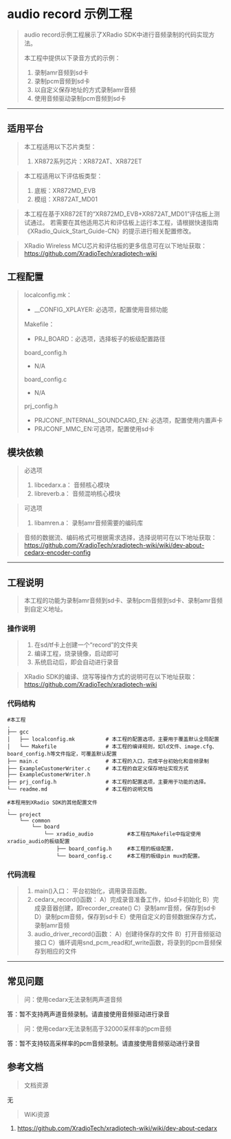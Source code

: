 # audio record 示例工程

> audio record示例工程展示了XRadio SDK中进行音频录制的代码实现方法。
>
> 本工程中提供以下录音方式的示例：
> 1. 录制amr音频到sd卡
> 2. 录制pcm音频到sd卡
> 3. 以自定义保存地址的方式录制amr音频
> 4. 使用音频驱动录制pcm音频到sd卡

---

## 适用平台

> 本工程适用以下芯片类型：
>
> 1. XR872系列芯片：XR872AT、XR872ET

> 本工程适用以下评估板类型：
> 1. 底板：XR872MD_EVB
> 2. 模组：XR872AT_MD01

> 本工程在基于XR872ET的“XR872MD_EVB+XR872AT_MD01”评估板上测试通过。
> 若需要在其他适用芯片和评估板上运行本工程，请根据快速指南《XRadio_Quick_Start_Guide-CN》的提示进行相关配置修改。

> XRadio Wireless MCU芯片和评估板的更多信息可在以下地址获取：
> https://github.com/XradioTech/xradiotech-wiki

## 工程配置

> localconfig.mk：
> * __CONFIG_XPLAYER: 必选项，配置使用音频功能
>
> Makefile：
> * PRJ_BOARD：必选项，选择板子的板级配置路径
>
> board_config.h
> * N/A
>
> board_config.c
> * N/A
>
> prj_config.h
> * PRJCONF_INTERNAL_SOUNDCARD_EN: 必选项，配置使用内置声卡
> * PRJCONF_MMC_EN:可选项，配置使用sd卡

## 模块依赖

> 必选项
> 1. libcedarx.a： 音频核心模块
> 2. libreverb.a： 音频混响核心模块

> 可选项
>
> 1. libamren.a： 录制amr音频需要的编码库

> 音频的数据流、编码格式可根据需求选择，选择说明可在以下地址获取：
> https://github.com/XradioTech/xradiotech-wiki/wiki/dev-about-cedarx-encoder-config

---

## 工程说明

> 本工程的功能为录制amr音频到sd卡、录制pcm音频到sd卡、录制amr音频到自定义地址。

### 操作说明

> 1. 在sd/tf卡上创建一个“record”的文件夹
> 2. 编译工程，烧录镜像，启动即可
> 3. 系统启动后，即会自动进行录音

> XRadio SDK的编译、烧写等操作方式的说明可在以下地址获取：
> https://github.com/XradioTech/xradiotech-wiki


### 代码结构
```
#本工程
.
├── gcc
│   ├── localconfig.mk          # 本工程的配置选项，主要用于覆盖默认全局配置
│   └── Makefile                # 本工程的编译规则，如ld文件、image.cfg、board_config.h等文件指定，可覆盖默认配置
├── main.c                      # 本工程的入口，完成平台初始化和音频录制
├── ExampleCustomerWriter.c     # 本工程的自定义保存地址实现方式
├── ExampleCustomerWriter.h
├── prj_config.h                # 本工程的配置选项，主要用于功能的选择。
└── readme.md                   # 本工程的说明文档

#本程用到XRadio SDK的其他配置文件
.
└── project
    └── common
        └── board
            └── xradio_audio           #本工程在Makefile中指定使用xradio_audio的板级配置
                ├── board_config.h     #本工程的板级配置，
                └── board_config.c     #本工程的板级pin mux的配置。
```
### 代码流程

> 1. main()入口： 平台初始化，调用录音函数。
> 2. cedarx_record()函数：
> A）完成录音准备工作，如sd卡初始化
> B）完成录音器创建，即recorder_create()
> C）录制amr音频，保存到sd卡
> D）录制pcm音频，保存到sd卡
> E）使用自定义的音频数据保存方式，录制amr音频
> 2. audio_driver_record()函数：
> A）创建待保存的文件
> B）打开音频驱动接口
> C）循环调用snd_pcm_read和f_write函数，将录到的pcm音频保存到相应的文件
---


## 常见问题

> 问：使用cedarx无法录制两声道音频

答：暂不支持两声道音频录制。请直接使用音频驱动进行录音

> 问：使用cedarx无法录制高于32000采样率的pcm音频

答：暂不支持较高采样率的pcm音频录制。请直接使用音频驱动进行录音

## 参考文档

> 文档资源

无

> WiKi资源

1. https://github.com/XradioTech/xradiotech-wiki/wiki/dev-about-cedarx